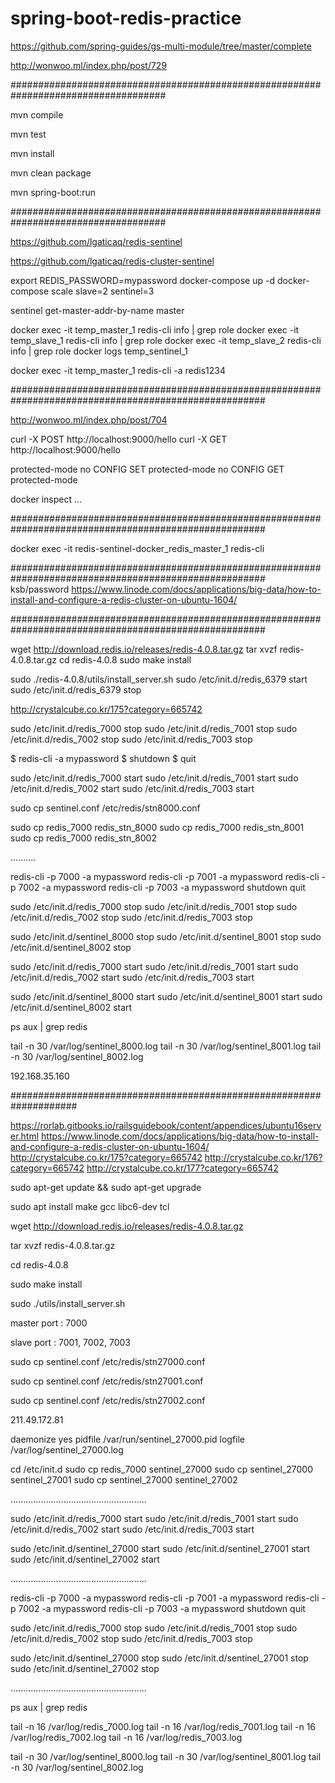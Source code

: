 # spring-boot-redis-practice

https://github.com/spring-guides/gs-multi-module/tree/master/complete

http://wonwoo.ml/index.php/post/729


####################################################################################


mvn compile

mvn test

mvn install

mvn clean package


mvn spring-boot:run


####################################################################################

https://github.com/lgaticaq/redis-sentinel

https://github.com/lgaticaq/redis-cluster-sentinel


export REDIS_PASSWORD=mypassword
docker-compose up -d
docker-compose scale slave=2 sentinel=3


sentinel get-master-addr-by-name master


docker exec -it temp_master_1 redis-cli info | grep role
docker exec -it temp_slave_1 redis-cli info | grep role
docker exec -it temp_slave_2 redis-cli info | grep role
docker logs temp_sentinel_1


docker exec -it temp_master_1 redis-cli -a redis1234


######################################################################################################

http://wonwoo.ml/index.php/post/704

curl -X POST http://localhost:9000/hello
curl -X GET http://localhost:9000/hello

protected-mode no
CONFIG SET protected-mode no
CONFIG GET protected-mode

docker inspect ...

######################################################################################################

docker exec -it redis-sentinel-docker_redis_master_1 redis-cli




######################################################################################################
ksb/password
https://www.linode.com/docs/applications/big-data/how-to-install-and-configure-a-redis-cluster-on-ubuntu-1604/



######################################################################################################

wget http://download.redis.io/releases/redis-4.0.8.tar.gz
tar xvzf redis-4.0.8.tar.gz
cd redis-4.0.8
sudo make install


sudo ./redis-4.0.8/utils/install_server.sh
sudo /etc/init.d/redis_6379 start
sudo /etc/init.d/redis_6379 stop

http://crystalcube.co.kr/175?category=665742


sudo /etc/init.d/redis_7000 stop
sudo /etc/init.d/redis_7001 stop
sudo /etc/init.d/redis_7002 stop
sudo /etc/init.d/redis_7003 stop

$ redis-cli -a mypassword
$ shutdown
$ quit

sudo /etc/init.d/redis_7000 start
sudo /etc/init.d/redis_7001 start
sudo /etc/init.d/redis_7002 start
sudo /etc/init.d/redis_7003 start

sudo cp sentinel.conf /etc/redis/stn8000.conf

sudo cp redis_7000 redis_stn_8000
sudo cp redis_7000 redis_stn_8001
sudo cp redis_7000 redis_stn_8002


..........


redis-cli -p 7000 -a mypassword
redis-cli -p 7001 -a mypassword
redis-cli -p 7002 -a mypassword
redis-cli -p 7003 -a mypassword
shutdown
quit

sudo /etc/init.d/redis_7000 stop
sudo /etc/init.d/redis_7001 stop
sudo /etc/init.d/redis_7002 stop
sudo /etc/init.d/redis_7003 stop

sudo /etc/init.d/sentinel_8000 stop
sudo /etc/init.d/sentinel_8001 stop
sudo /etc/init.d/sentinel_8002 stop


sudo /etc/init.d/redis_7000 start
sudo /etc/init.d/redis_7001 start
sudo /etc/init.d/redis_7002 start
sudo /etc/init.d/redis_7003 start

sudo /etc/init.d/sentinel_8000 start
sudo /etc/init.d/sentinel_8001 start
sudo /etc/init.d/sentinel_8002 start


ps aux | grep redis


tail -n 30 /var/log/sentinel_8000.log
tail -n 30 /var/log/sentinel_8001.log
tail -n 30 /var/log/sentinel_8002.log

192.168.35.160

####################################################################


https://rorlab.gitbooks.io/railsguidebook/content/appendices/ubuntu16server.html
https://www.linode.com/docs/applications/big-data/how-to-install-and-configure-a-redis-cluster-on-ubuntu-1604/
http://crystalcube.co.kr/175?category=665742
http://crystalcube.co.kr/176?category=665742
http://crystalcube.co.kr/177?category=665742



sudo apt-get update && sudo apt-get upgrade

sudo apt install make gcc libc6-dev tcl


wget http://download.redis.io/releases/redis-4.0.8.tar.gz

tar xvzf redis-4.0.8.tar.gz

cd redis-4.0.8

sudo make install


sudo ./utils/install_server.sh

master port : 7000

slave port : 7001, 7002, 7003


sudo cp sentinel.conf /etc/redis/stn27000.conf

sudo cp sentinel.conf /etc/redis/stn27001.conf

sudo cp sentinel.conf /etc/redis/stn27002.conf

211.49.172.81


daemonize yes
pidfile /var/run/sentinel_27000.pid
logfile /var/log/sentinel_27000.log



cd /etc/init.d
sudo cp redis_7000 sentinel_27000
sudo cp sentinel_27000 sentinel_27001
sudo cp sentinel_27000 sentinel_27002


......................................................


sudo /etc/init.d/redis_7000 start
sudo /etc/init.d/redis_7001 start
sudo /etc/init.d/redis_7002 start
sudo /etc/init.d/redis_7003 start

sudo /etc/init.d/sentinel_27000 start
sudo /etc/init.d/sentinel_27001 start
sudo /etc/init.d/sentinel_27002 start


......................................................


redis-cli -p 7000 -a mypassword
redis-cli -p 7001 -a mypassword
redis-cli -p 7002 -a mypassword
redis-cli -p 7003 -a mypassword
shutdown
quit

sudo /etc/init.d/redis_7000 stop
sudo /etc/init.d/redis_7001 stop
sudo /etc/init.d/redis_7002 stop
sudo /etc/init.d/redis_7003 stop

sudo /etc/init.d/sentinel_27000 stop
sudo /etc/init.d/sentinel_27001 stop
sudo /etc/init.d/sentinel_27002 stop


......................................................


ps aux | grep redis

tail -n 16 /var/log/redis_7000.log
tail -n 16 /var/log/redis_7001.log
tail -n 16 /var/log/redis_7002.log
tail -n 16 /var/log/redis_7003.log


tail -n 30 /var/log/sentinel_8000.log
tail -n 30 /var/log/sentinel_8001.log
tail -n 30 /var/log/sentinel_8002.log